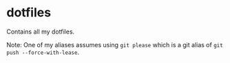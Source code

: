 # dotfiles

Contains all my dotfiles. 

Note: One of my aliases assumes using `git please` which is a git alias of `git push --force-with-lease`. 
